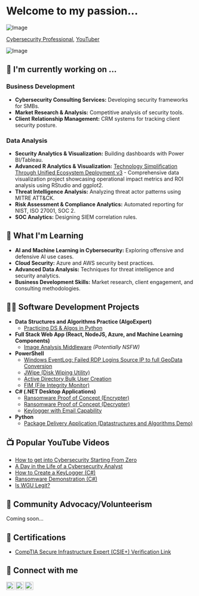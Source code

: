 # Welcome to my passion...

![Image](https://github.com/user-attachments/assets/c4dda4d5-4637-4aa6-8784-42b4dc6a0d27)

[Cybersecurity Professional](https://www.linkedin.com/in/nakia-muhammad-champion/), [YouTuber](https://www.youtube.com/@xtechechnologies)

![Image](https://github.com/user-attachments/assets/285cf477-123c-40f6-ba47-be506146bb8c)

## 🔭 I'm currently working on ...

### Business Development

- **Cybersecurity Consulting Services:** Developing security frameworks for SMBs.
- **Market Research & Analysis:** Competitive analysis of security tools.
- **Client Relationship Management:** CRM systems for tracking client security posture.

### Data Analysis

- **Security Analytics & Visualization:** Building dashboards with Power BI/Tableau.
- **Advanced R Analytics & Visualization:** [Technology Simplification Through Unified Ecosystem Deployment v3](https://posit.cloud/content/10468467) - Comprehensive data visualization project showcasing operational impact metrics and ROI analysis using RStudio and ggplot2.
- **Threat Intelligence Analysis:** Analyzing threat actor patterns using MITRE ATT&CK.
- **Risk Assessment & Compliance Analytics:** Automated reporting for NIST, ISO 27001, SOC 2.
- **SOC Analytics:** Designing SIEM correlation rules.

## 🌱 What I'm Learning

- **AI and Machine Learning in Cybersecurity:** Exploring offensive and defensive AI use cases.
- **Cloud Security:** Azure and AWS security best practices.
- **Advanced Data Analysis:** Techniques for threat intelligence and security analytics.
- **Business Development Skills:** Market research, client engagement, and consulting methodologies.

## 👨‍💻 Software Development Projects

- **Data Structures and Algorithms Practice (AlgoExpert)**  
  - [Practicing DS & Algos in Python](https://github.com/joshmadakor1/Algorithms-Practice)
- **Full Stack Web App (React, NodeJS, Azure, and Machine Learning Components)**  
  - [Image Analysis Middleware](https://github.com/joshmadakor1/4chan-Image-Analysis-Middleware-C964) *(Potentially NSFW)*
- **PowerShell**
  - [Windows EventLog: Failed RDP Logins Source IP to full GeoData Conversion](https://github.com/joshmadakor1/Sentinel-Lab)
  - [JWipe (Disk Wiping Utility)](https://github.com/joshmadakor1/Jwipe.PowerShell)
  - [Active Directory Bulk User Creation](https://github.com/joshmadakor1/AD_PS)
  - [FIM (File Integrity Monitor)](https://github.com/joshmadakor1/PowerShell-Integrity-FIM)
- **C# (.NET Desktop Applications)**
  - [Ransomware Proof of Concept (Encrypter)](https://github.com/joshmadakor1/EncrypterPOC)
  - [Ransomware Proof of Concept (Decrypter)](https://github.com/joshmadakor1/DecrypterPOC)
  - [Keylogger with Email Capability](https://github.com/joshmadakor1/Key-Logger-With-Email)
- **Python**
  - [Package Delivery Application (Datastructures and Algorithms Demo)](https://github.com/joshmadakor1/Package-Delivery-Pathfinding-Algorithm)

## 📺 Popular YouTube Videos

- [How to get into Cybersecurity Starting From Zero](https://www.youtube.com/watch?v=a83ASGn_V_s)
- [A Day in the Life of a Cybersecurity Analyst](https://www.youtube.com/watch?v=uHy3oM7NnoU)
- [How to Create a KeyLogger (C#)](https://www.youtube.com/watch?v=N-L9hklSlNk)
- [Ransomware Demonstration (C#)](https://www.youtube.com/watch?v=OfvdQeh79s0)
- [Is WGU Legit?](https://www.youtube.com/watch?v=E2MwRWxDBkA)

## 🔭 Community Advocacy/Volunteerism

Coming soon...

## 🔭 Certifications

- [CompTIA Secure Infrastructure Expert (CSIE+) Verification Link](https://www.certmetrics.com/comptia/public/transcript.aspx?transcript=GX13SVBC1FQ1CYYB)

## 🤳 Connect with me

[<img align="left" alt="YouTube" width="22px" src="https://cdn.jsdelivr.net/npm/simple-icons@v3/icons/youtube.svg" />][youtube]
[<img align="left" alt="Twitter" width="22px" src="https://cdn.jsdelivr.net/npm/simple-icons@v3/icons/twitter.svg" />][twitter]
[<img align="left" alt="LinkedIn" width="22px" src="https://cdn.jsdelivr.net/npm/simple-icons@v3/icons/linkedin.svg" />][linkedin]

[youtube]: https://www.youtube.com/@xtechechnologies
[twitter]: https://twitter.com/19xtech
[linkedin]: https://www.linkedin.com/in/nakia-muhammad-champion/
